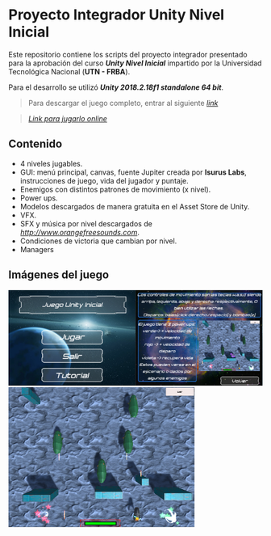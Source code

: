 # Proyecto Integrador Unity Nivel Inicial
Este repositorio contiene los scripts del proyecto integrador presentado para la aprobación del curso **_Unity Nivel Inicial_** impartido por la Universidad Tecnológica Nacional (**UTN - FRBA**).

Para el desarrollo se utilizó **_Unity 2018.2.18f1 standalone 64 bit_**.

> Para descargar el juego completo, entrar al siguiente *[link](https://drive.google.com/open?id=1aWRWxjXVNQvUUVH3eWWpGPNooOPdb6qb)*

> *[Link para jugarlo online](https://nj747.itch.io/battleships)*

## Contenido
* 4 niveles jugables.
* GUI: menú principal, canvas, fuente Jupiter creada por **Isurus Labs**, instrucciones de juego, vida del jugador y puntaje.  
* Enemigos con distintos patrones de movimiento (x nivel).
* Power ups.
* Modelos descargados de manera gratuita en el Asset Store de Unity.
* VFX.
* SFX y música por nivel descargados de *http://www.orangefreesounds.com*.
* Condiciones de victoria que cambian por nivel.
* Managers

## Imágenes del juego

![Alt Text](https://github.com/Nj747/Proyecto-Final-Unity-Nivel-Inicial/blob/master/Menu%20y%20tutorial.png)
![Alt Text](https://github.com/Nj747/Proyecto-Final-Unity-Nivel-Inicial/blob/master/Nivel1.png)
